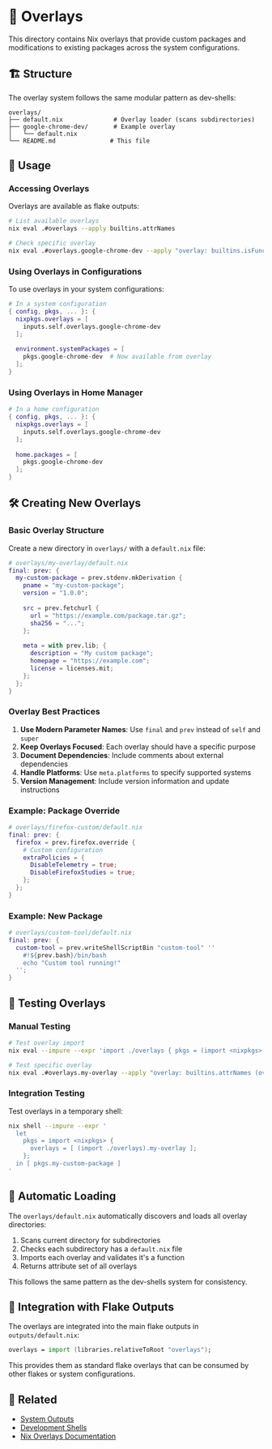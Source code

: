 # 🎨 Overlays

This directory contains Nix overlays that provide custom packages and modifications to existing packages across the system configurations.

## 🏗️ Structure

The overlay system follows the same modular pattern as dev-shells:

```
overlays/
├── default.nix              # Overlay loader (scans subdirectories)
├── google-chrome-dev/       # Example overlay
│   └── default.nix
└── README.md               # This file
```

## 📝 Usage

### Accessing Overlays

Overlays are available as flake outputs:

```bash
# List available overlays
nix eval .#overlays --apply builtins.attrNames

# Check specific overlay
nix eval .#overlays.google-chrome-dev --apply "overlay: builtins.isFunction overlay"
```

### Using Overlays in Configurations

To use overlays in your system configurations:

```nix
# In a system configuration
{ config, pkgs, ... }: {
  nixpkgs.overlays = [
    inputs.self.overlays.google-chrome-dev
  ];
  
  environment.systemPackages = [
    pkgs.google-chrome-dev  # Now available from overlay
  ];
}
```

### Using Overlays in Home Manager

```nix
# In a home configuration
{ config, pkgs, ... }: {
  nixpkgs.overlays = [
    inputs.self.overlays.google-chrome-dev
  ];
  
  home.packages = [
    pkgs.google-chrome-dev
  ];
}
```

## 🛠️ Creating New Overlays

### Basic Overlay Structure

Create a new directory in `overlays/` with a `default.nix` file:

```nix
# overlays/my-overlay/default.nix
final: prev: {
  my-custom-package = prev.stdenv.mkDerivation {
    pname = "my-custom-package";
    version = "1.0.0";
    
    src = prev.fetchurl {
      url = "https://example.com/package.tar.gz";
      sha256 = "...";
    };
    
    meta = with prev.lib; {
      description = "My custom package";
      homepage = "https://example.com";
      license = licenses.mit;
    };
  };
}
```

### Overlay Best Practices

1. **Use Modern Parameter Names**: Use `final` and `prev` instead of `self` and `super`
2. **Keep Overlays Focused**: Each overlay should have a specific purpose
3. **Document Dependencies**: Include comments about external dependencies
4. **Handle Platforms**: Use `meta.platforms` to specify supported systems
5. **Version Management**: Include version information and update instructions

### Example: Package Override

```nix
# overlays/firefox-custom/default.nix
final: prev: {
  firefox = prev.firefox.override {
    # Custom configuration
    extraPolicies = {
      DisableTelemetry = true;
      DisableFirefoxStudies = true;
    };
  };
}
```

### Example: New Package

```nix
# overlays/custom-tool/default.nix
final: prev: {
  custom-tool = prev.writeShellScriptBin "custom-tool" ''
    #!${prev.bash}/bin/bash
    echo "Custom tool running!"
  '';
}
```

## 🧪 Testing Overlays

### Manual Testing

```bash
# Test overlay import
nix eval --impure --expr 'import ./overlays { pkgs = (import <nixpkgs> {}); system = "aarch64-darwin"; inputs = {}; }'

# Test specific overlay
nix eval .#overlays.my-overlay --apply "overlay: builtins.attrNames (overlay {} (import <nixpkgs> {}))" --impure
```

### Integration Testing

Test overlays in a temporary shell:

```bash
nix shell --impure --expr '
  let
    pkgs = import <nixpkgs> { 
      overlays = [ (import ./overlays).my-overlay ]; 
    };
  in [ pkgs.my-custom-package ]
'
```

## 🔄 Automatic Loading

The `overlays/default.nix` automatically discovers and loads all overlay directories:

1. Scans current directory for subdirectories
2. Checks each subdirectory has a `default.nix` file
3. Imports each overlay and validates it's a function
4. Returns attribute set of all overlays

This follows the same pattern as the dev-shells system for consistency.

## 🚀 Integration with Flake Outputs

The overlays are integrated into the main flake outputs in `outputs/default.nix`:

```nix
overlays = import (libraries.relativeToRoot "overlays");
```

This provides them as standard flake overlays that can be consumed by other flakes or system configurations.

## 🔗 Related

- [System Outputs](../outputs/README.md)
- [Development Shells](../dev-shells/README.md)
- [Nix Overlays Documentation](https://nixos.org/manual/nixpkgs/stable/#chap-overlays)